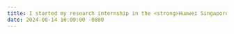 ```yaml
---
title: I started my research internship in the <strong>Huawei Singapore Research Center</strong> and joined <strong>Media Technology Team</strong>.
date: 2024-08-14 10:00:00 -0800
---
```

